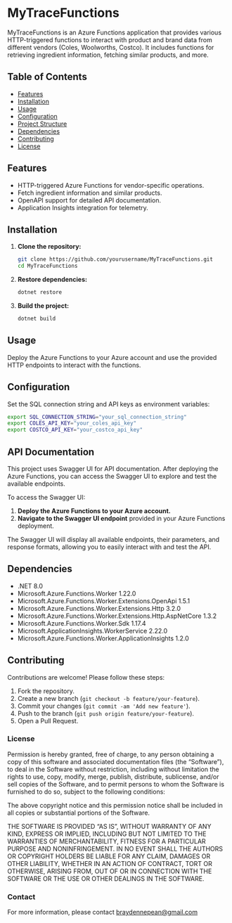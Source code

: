 # MyTraceFunctions

MyTraceFunctions is an Azure Functions application that provides various HTTP-triggered functions to interact with product and brand data from different vendors (Coles, Woolworths, Costco). It includes functions for retrieving ingredient information, fetching similar products, and more.

## Table of Contents
- [Features](#features)
- [Installation](#installation)
- [Usage](#usage)
- [Configuration](#configuration)
- [Project Structure](#project-structure)
- [Dependencies](#dependencies)
- [Contributing](#contributing)
- [License](#license)

## Features
- HTTP-triggered Azure Functions for vendor-specific operations.
- Fetch ingredient information and similar products.
- OpenAPI support for detailed API documentation.
- Application Insights integration for telemetry.

## Installation
1. **Clone the repository:**
    ```sh
    git clone https://github.com/yourusername/MyTraceFunctions.git
    cd MyTraceFunctions
    ```

2. **Restore dependencies:**
    ```sh
    dotnet restore
    ```

3. **Build the project:**
    ```sh
    dotnet build
    ```

## Usage
Deploy the Azure Functions to your Azure account and use the provided HTTP endpoints to interact with the functions.

## Configuration

Set the SQL connection string and API keys as environment variables:

```sh
export SQL_CONNECTION_STRING="your_sql_connection_string"
export COLES_API_KEY="your_coles_api_key"
export COSTCO_API_KEY="your_costco_api_key"
```
## API Documentation

This project uses Swagger UI for API documentation. After deploying the Azure Functions, you can access the Swagger UI to explore and test the available endpoints.

To access the Swagger UI:

1. **Deploy the Azure Functions to your Azure account.**
2. **Navigate to the Swagger UI endpoint** provided in your Azure Functions deployment.

The Swagger UI will display all available endpoints, their parameters, and response formats, allowing you to easily interact with and test the API.

## Dependencies

- .NET 8.0
- Microsoft.Azure.Functions.Worker 1.22.0
- Microsoft.Azure.Functions.Worker.Extensions.OpenApi 1.5.1
- Microsoft.Azure.Functions.Worker.Extensions.Http 3.2.0
- Microsoft.Azure.Functions.Worker.Extensions.Http.AspNetCore 1.3.2
- Microsoft.Azure.Functions.Worker.Sdk 1.17.4
- Microsoft.ApplicationInsights.WorkerService 2.22.0
- Microsoft.Azure.Functions.Worker.ApplicationInsights 1.2.0

## Contributing

Contributions are welcome! Please follow these steps:

1. Fork the repository.
2. Create a new branch (`git checkout -b feature/your-feature`).
3. Commit your changes (`git commit -am 'Add new feature'`).
4. Push to the branch (`git push origin feature/your-feature`).
5. Open a Pull Request.

### License
Permission is hereby granted, free of charge, to any person obtaining a copy of this software and associated documentation files (the “Software”), to deal in the Software without restriction, including without limitation the rights to use, copy, modify, merge, publish, distribute, sublicense, and/or sell copies of the Software, and to permit persons to whom the Software is furnished to do so, subject to the following conditions:

The above copyright notice and this permission notice shall be included in all copies or substantial portions of the Software.

THE SOFTWARE IS PROVIDED “AS IS”, WITHOUT WARRANTY OF ANY KIND, EXPRESS OR IMPLIED, INCLUDING BUT NOT LIMITED TO THE WARRANTIES OF MERCHANTABILITY, FITNESS FOR A PARTICULAR PURPOSE AND NONINFRINGEMENT. IN NO EVENT SHALL THE AUTHORS OR COPYRIGHT HOLDERS BE LIABLE FOR ANY CLAIM, DAMAGES OR OTHER LIABILITY, WHETHER IN AN ACTION OF CONTRACT, TORT OR OTHERWISE, ARISING FROM, OUT OF OR IN CONNECTION WITH THE SOFTWARE OR THE USE OR OTHER DEALINGS IN THE SOFTWARE.


### Contact
For more information, please contact braydennepean@gmail.com
